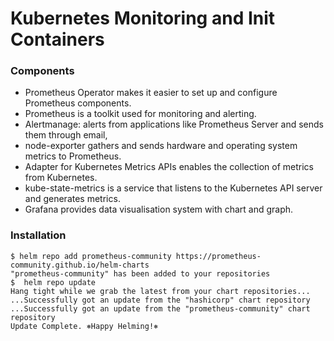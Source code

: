 # Kubernetes Monitoring and Init Containers

### Components

* Prometheus Operator makes it easier to set up and configure Prometheus components.
* Prometheus is a toolkit used for monitoring and alerting.
* Alertmanage: alerts from applications like Prometheus Server and sends them through email, 
* node-exporter gathers and sends hardware and operating system metrics to Prometheus.
* Adapter for Kubernetes Metrics APIs enables the collection of metrics from Kubernetes.
* kube-state-metrics is a service that listens to the Kubernetes API server and generates metrics.
* Grafana provides data visualisation system with chart and graph.

### Installation 
```shell
$ helm repo add prometheus-community https://prometheus-community.github.io/helm-charts
"prometheus-community" has been added to your repositories
$  helm repo update
Hang tight while we grab the latest from your chart repositories...
...Successfully got an update from the "hashicorp" chart repository
...Successfully got an update from the "prometheus-community" chart repository
Update Complete. ⎈Happy Helming!⎈
```